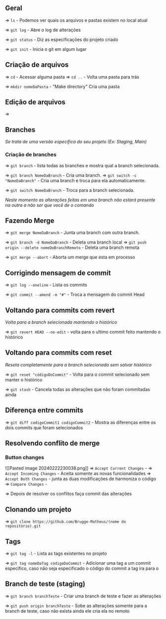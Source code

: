 
## Geral
=> `ls` - Podemos ver quais os arquivos e pastas existem no local atual

=> `git log` - Abre o log de alterações

=> `git status` - Diz as especificações do projeto criado

=> `git init` - Inicia o git em algum lugar

## Criação de arquivos

=> `cd` - Acessar alguma pasta
=> `cd ..` - Volta uma pasta para trás

=> `mkdir nomeDaPasta` - "Make directory" Cria uma pasta

## Edição de arquivos
=> 



## Branches
*Se trata de uma versão específica do seu projeto (Ex: Staging, Main)*

### Criação de branches

=> `git branch` - lista todas as branches e mostra qual a branch selecionada.

=> `git branch NomeDaBranch` - Cria uma branch.
=> `git switch -c "NomeDaBranch"` - Cria uma branch e troca para ela automaticamente.

=> `git switch NomeDaBranch` - Troca para a branch selecionada.

*Neste momento as alterações feitas em uma branch não estará presente na outra a não ser que você de o comando*
## Fazendo Merge

=> `git merge NomeDaBranch` - Junta uma branch com outra branch.

=> `git branch -d NomeDaBranch` - Deleta uma branch local
=> `git push origin --delete nomeDoBranchRemoto` - Deleta uma branch remota

=> `git merge --abort` - Aborta um merge que esta em processo

## Corrigindo mensagem de commit

=> `git log --oneline` - Lista os commits

=> `git commit --amend -m "#"` - Troca a mensagem do commit Head

## Voltando para commits com revert
*Volta para a branch selecionada mantendo o histórico*

=> `git revert HEAD --no-edit` - volta para o ultimo commit feito mantendo o histórico


## Voltando para commits com reset
*Reseta completamente para a branch selecionada sem salvar histórico*

=> `git reset "códigoDoCommit"` - Volta para o commit selecionado sem manter o histórico

=> `git stash` - Cancela todas as alterações que não foram commitadas ainda


## Diferença entre commits

=> `git diff codigoCommit1 codigoCommit2` - Mostra as diferenças entre os dois commits que foram selecionados 


## Resolvendo conflito de merge
### Button changes 
 ![[Pasted image 20240222230038.png]]
=> `Accept Current Changes` - 
=> `Accept Incoming Changes` - Aceita somente as novas funcionalidades
=> `Accept Both Changes` - junta as duas modificações de harmoniza o código 
=> `Compare Changes` - 

=> Depois de resolver os conflitos faça commit das alterações


## Clonando um projeto

=> `git clone https://github.com/Brugge-Matheus/(nome do repositório).git`


## Tags

=> `git tag -l` - Lista as tags existentes no projeto

=> `git tag nomeDaTag códigoDoCommit` - Adicionar uma tag a um commit específico, caso não seja especificado o código do commit a tag ira para o


## Branch de teste (staging)

=> `git branch branchTeste` - Criar uma branch de teste e fazer as alterações

=> `git push origin branchTeste` - Sobe as alterações somente para a branch de teste, caso não exista ainda ele cria ela no remoto

